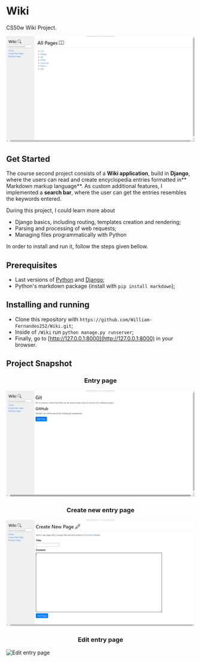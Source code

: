 # Wiki
CS50w Wiki Project.

![Home page](screenshots/main.jpg)

## Get Started
The course second project consists of a **Wiki application**, build in **Django**, where the users can read and create encyclopedia entries formatted in** Markdown markup language**. As custom additional features, I implemented a **search bar**, where the user can get the entries resembles the keywords entered.

During this project, I could learn more about
- Django basics, including routing, templates creation and rendering;
- Parsing and processing of web requests;
- Managing files programmatically with Python

In order to install and run it, follow the steps given bellow.

## Prerequisites
- Last versions of [Python](https://www.python.org/) and [Django](https://www.djangoproject.com/);
- Python's markdown package (install with `pip install markdown`);

## Installing and running
- Clone this repository with `https://github.com/William-Fernandes252/Wiki.git`;
- Inside of `/Wiki` run `python manage.py runserver`;
- Finally, go to [http://127.0.0.1:8000](http://127.0.0.1:8000) in your browser.

## Project Snapshot

<h3 align="center">Entry page</h3>

![Entry page](/screenshots/entry.jpg)

<h3 align="center">Create new entry page</h3>

![Create new entry page](/screenshots/create.jpg)

<h3 align="center">Edit entry page</h3>

![Edit entry page](/screenshots/edit.jpg)
